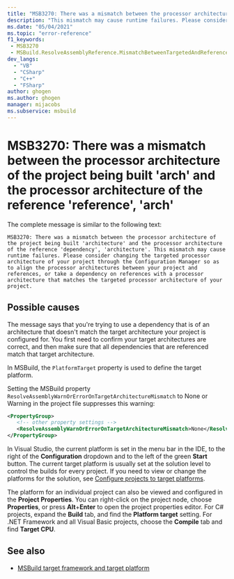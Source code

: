 ```yaml
---
title: "MSB3270: There was a mismatch between the processor architecture of the project being built 'architecture' and the processor architecture of the reference 'reference', 'architecture'."
description: "This mismatch may cause runtime failures. Please consider changing the targeted processor architecture of your project through the Configuration Manager so as to align the processor architectures between your project and references, or take a dependency on references with a processor architecture that matches the targeted processor architecture of your project."
ms.date: "05/04/2021"
ms.topic: "error-reference"
f1_keywords:
 - MSB3270
 - MSBuild.ResolveAssemblyReference.MismatchBetweenTargetedAndReferencedArch
dev_langs:
  - "VB"
  - "CSharp"
  - "C++"
  - "FSharp"
author: ghogen
ms.author: ghogen
manager: mijacobs
ms.subservice: msbuild
---
```

# MSB3270: There was a mismatch between the processor architecture of the project being built 'arch' and the processor architecture of the reference 'reference', 'arch'

The complete message is similar to the following text:

```output
MSB3270: There was a mismatch between the processor architecture of the project being built 'architecture' and the processor architecture of the reference 'dependency', 'architecture'. This mismatch may cause runtime failures. Please consider changing the targeted processor architecture of your project through the Configuration Manager so as to align the processor architectures between your project and references, or take a dependency on references with a processor architecture that matches the targeted processor architecture of your project.
```

## Possible causes

The message says that you're trying to use a dependency that is of an architecture that doesn't match the target architecture your project is configured for. You first need to confirm your target architectures are correct, and then make sure that all dependencies that are referenced match that target architecture. 

In MSBuild, the `PlatformTarget` property is used to define the target platform.

Setting the MSBuild property `ResolveAssemblyWarnOrErrorOnTargetArchitectureMismatch` to None or Warning in the project file suppresses this warning:

```xml
<PropertyGroup>
   <!-- other property settings -->
   <ResolveAssemblyWarnOrErrorOnTargetArchitectureMismatch>None</ResolveAssemblyWarnOrErrorOnTargetArchitectureMismatch>
</PropertyGroup>
```

In Visual Studio, the current platform is set in the menu bar in the IDE, to the right of the **Configuration** dropdown and to the left of the green **Start** button. The current target platform is usually set at the solution level to control the builds for every project. If you need to view or change the platforms for the solution, see [Configure projects to target platforms](../../ide/how-to-configure-projects-to-target-platforms.md).

The platform for an individual project can also be viewed and configured in the **Project Properties**. You can right-click on the project node, choose **Properties**, or press **Alt**+**Enter** to open the project properties editor. For C# projects, expand the **Build** tab, and find the **Platform target** setting. For .NET Framework and all Visual Basic projects, choose the **Compile** tab and find **Target CPU**.

## See also

- [MSBuild target framework and target platform](../msbuild-target-framework-and-target-platform.md)
